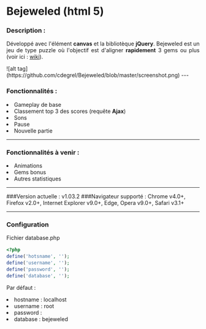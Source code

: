 <h1>Bejeweled (html 5)</h1>

### Description :
<p align="justify">Développé avec l'élément <b>canvas</b> et la bibliotèque <b>jQuery</b>. Bejeweled est un jeu de type puzzle où l'objectif est d'aligner <b>rapidement</b> 3 gems ou plus (voir ici : <a href="https://en.wikipedia.org/wiki/Bejeweled">wiki</a>). </p>
![alt tag](https://github.com/cdegrel/Bejeweled/blob/master/screenshot.png)
---

### Fonctionnalités :
<li>Gameplay de base</li>
<li>Classement top 3 des scores (requête <b>Ajax</b>)</li>
<li>Sons</li>
<li>Pause</li>
<li>Nouvelle partie</li>

---
### Fonctionnalités à venir :
<li>Animations</li>
<li>Gems bonus</li>
<li>Autres statistiques</li>

---
###Version actuelle : v1.03.2
###Navigateur supporté :
Chrome v4.0+, Firefox v2.0+, Internet Explorer v9.0+, Edge, Opera v9.0+, Safari v3.1+

---
### Configuration
Fichier database.php
```php
<?php
define('hotsname', '');
define('username', '');
define('password', ''); 
define('database', ''); 
```
Par défaut :
<li>hostname : localhost</li>
<li>username : root</li>
<li>password : </li>
<li>database : bejeweled</li>